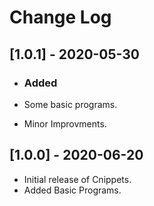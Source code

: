 # Change Log

## [1.0.1] - 2020-05-30

- ### Added

- Some basic programs.
- Minor Improvments.

## [1.0.0] - 2020-06-20

- Initial release of Cnippets.
- Added Basic Programs.
